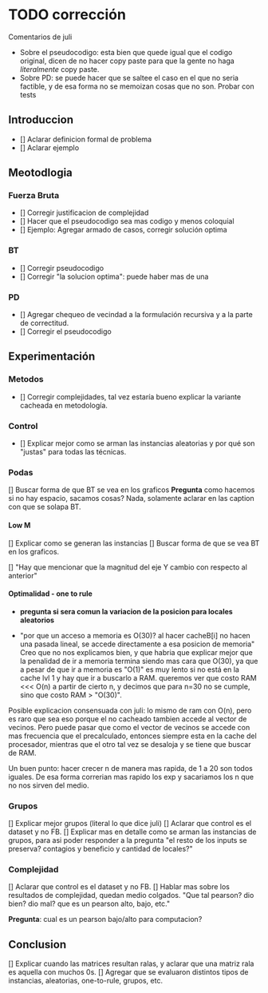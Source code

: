 # TODO corrección

Comentarios de juli

- Sobre el pseudocodigo: esta bien que quede igual que el codigo original, dicen
  de no hacer copy paste para que la gente no haga *literalmente* copy paste.
- Sobre PD: se puede hacer que se saltee el caso en el que no seria factible, y
  de esa forma no se memoizan cosas que no son. Probar con tests

## Introduccion

- [] Aclarar definicion formal de problema
- [] Aclarar ejemplo

## Meotodlogia

### Fuerza Bruta

- [] Corregir justificacion de complejidad
- [] Hacer que el pseudocodigo sea mas codigo y menos coloquial
- [] Ejemplo: Agregar armado de casos, corregir solución optima

### BT

- [] Corregir pseudocodigo
- [] Corregir "la solucion optima": puede haber mas de una

### PD

- [] Agregar chequeo de vecindad a la formulación recursiva y a la parte de correctitud.
- [] Corregir el pseudocodigo

## Experimentación

### Metodos

- [] Corregir complejidades, tal vez estaría bueno explicar la variante cacheada en metodología.

### Control

- [] Explicar mejor como se arman las instancias aleatorias y por qué son "justas" para todas las técnicas.

### Podas

[] Buscar forma de que BT se vea en los graficos
**Pregunta** como hacemos si no hay espacio, sacamos cosas?
Nada, solamente aclarar en las caption con que se solapa BT.

#### Low M

[] Explicar como se generan las instancias
[] Buscar forma de que se vea BT en los graficos.

[] "Hay que mencionar que la magnitud del eje Y cambio con respecto al anterior"

#### Optimalidad - one to rule

- **pregunta si sera comun la variacion de la posicion para locales aleatorios**

- "por que un acceso a memoria es O(30)? al hacer cacheB[i] no hacen una pasada lineal, se accede directamente a esa posicion de memoria"
  Creo que no nos explicamos bien, y que habria que explicar mejor que la
  penalidad de ir a memoria termina siendo mas cara que O(30), ya que a pesar de
  que ir a memoria es "O(1)" es muy lento si no está en la cache lvl 1 y hay que
  ir a buscarlo a RAM. queremos ver que costo RAM <<< O(n) a partir de cierto n,
  y decimos que para n=30 no se cumple, sino que costo RAM > "O(30)".

Posible explicacion consensuada con juli: lo mismo de ram con O(n), pero es raro
que sea eso porque el no cacheado tambien accede al vector de vecinos. Pero puede
pasar que como el vector de vecinos se accede con mas frecuencia que el
precalculado, entonces siempre esta en la cache del procesador, mientras que el
otro tal vez se desaloja y se tiene que buscar de RAM.

Un buen punto: hacer crecer n de manera mas rapida, de 1 a 20 son todos iguales.
De esa forma correrian mas rapido los exp y sacariamos los n que no nos sirven del medio.

### Grupos

[] Explicar mejor grupos (literal lo que dice juli)
[] Aclarar que control es el dataset y no FB.
[] Explicar mas en detalle como se arman las instancias de grupos, para asi poder responder a la pregunta "el resto de los inputs se preserva? contagios y beneficio y cantidad de locales?"

### Complejidad

[] Aclarar que control es el dataset y no FB.
[] Hablar mas sobre los resultados de complejidad, quedan medio colgados. "Que tal pearson? dio bien? dio mal? que es un pearson alto, bajo, etc."

**Pregunta**: cual es un pearson bajo/alto para computacion?

## Conclusion

[] Explicar cuando las matrices resultan ralas, y aclarar que una matriz rala es
aquella con muchos 0s.
[] Agregar que se evaluaron distintos tipos de instancias, aleatorias, one-to-rule, grupos, etc.